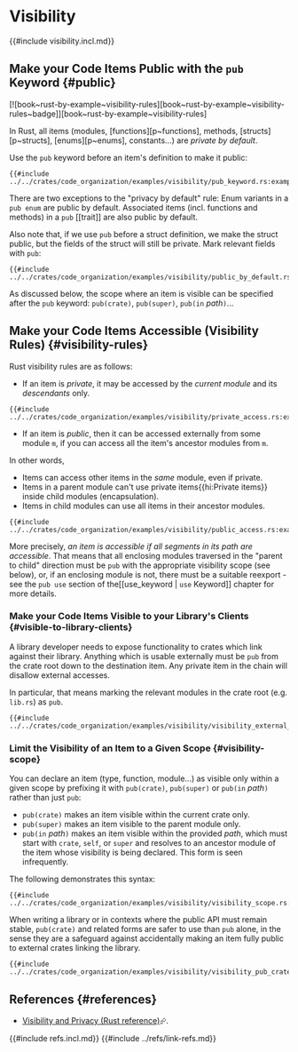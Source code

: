 # Visibility

{{#include visibility.incl.md}}

## Make your Code Items Public with the `pub` Keyword {#public}

[![book~rust-by-example~visibility-rules][book~rust-by-example~visibility-rules~badge]][book~rust-by-example~visibility-rules]

In Rust, all items (modules, [functions][p~functions], methods, [structs][p~structs], [enums][p~enums], constants...) are _private by default_.

Use the `pub` keyword before an item's definition to make it public:

```rust,editable
{{#include ../../crates/code_organization/examples/visibility/pub_keyword.rs:example}}
```

There are two exceptions to the "privacy by default" rule: Enum variants in a `pub enum` are public by default. Associated items (incl. functions and methods) in a `pub` [[trait]] are also public by default.

Also note that, if we use `pub` before a struct definition, we make the struct public, but the fields of the struct will still be private. Mark relevant fields with `pub`:

```rust,editable
{{#include ../../crates/code_organization/examples/visibility/public_by_default.rs:example}}
```

As discussed below, the scope where an item is visible can be specified after the `pub` keyword: `pub(crate)`, `pub(super)`, `pub(in` _path_`)`...

## Make your Code Items Accessible (Visibility Rules) {#visibility-rules}

Rust visibility rules are as follows:

- If an item is _private_, it may be accessed by the _current module_ and its _descendants_ only.

```rust,editable
{{#include ../../crates/code_organization/examples/visibility/private_access.rs:example}}
```

- If an item is _public_, then it can be accessed externally from some module `m`, if you can access all the item's ancestor modules from `m`.

In other words,

- Items can access other items in the _same_ module, even if private.
- Items in a parent module can't use private items{{hi:Private items}} inside child modules (encapsulation).
- Items in child modules can use all items in their ancestor modules.

```rust,editable
{{#include ../../crates/code_organization/examples/visibility/public_access.rs:example}}
```

More precisely, _an item is accessible if all segments in its path are accessible_. That means that all enclosing modules traversed in the "parent to child" direction must be `pub` with the appropriate visibility scope (see below), or, if an enclosing module is not, there must be a suitable reexport - see the `pub use` section of the[[use_keyword | `use` Keyword]] chapter for more details.

### Make your Code Items Visible to your Library's Clients {#visible-to-library-clients}

A library developer needs to expose functionality to crates which link against their library. Anything which is usable externally must be `pub` from the crate root down to the destination item. Any private item in the chain will disallow external accesses.

In particular, that means marking the relevant modules in the crate root (e.g. `lib.rs`) as `pub`.

```rust,editable
{{#include ../../crates/code_organization/examples/visibility/visibility_external_code.rs:example}}
```

### Limit the Visibility of an Item to a Given Scope {#visibility-scope}

You can declare an item (type, function, module...) as visible only within a given scope by prefixing it with `pub(crate)`, `pub(super)` or `pub(in` _path_`)` rather than just `pub`:

- `pub(crate)` makes an item visible within the current crate only.
- `pub(super)` makes an item visible to the parent module only.
- `pub(in` _path_`)` makes an item visible within the provided _path_, which must start with `crate`, `self`, or `super` and resolves to an ancestor module of the item whose visibility is being declared. This form is seen infrequently.

The following demonstrates this syntax:

```rust,editable
{{#include ../../crates/code_organization/examples/visibility/visibility_scope.rs:example}}
```

When writing a library or in contexts where the public API must remain stable, `pub(crate)` and related forms are safer to use than `pub` alone, in the sense they are a safeguard against accidentally making an item fully public to external crates linking the library.

```rust,editable
{{#include ../../crates/code_organization/examples/visibility/visibility_pub_crate.rs:example}}
```

## References {#references}

- [Visibility and Privacy (Rust reference)](https://doc.rust-lang.org/reference/visibility-and-privacy.html?highlight=pub#visibility-and-privacy)⮳.

{{#include refs.incl.md}}
{{#include ../refs/link-refs.md}}

<div class="hidden">
</div>
